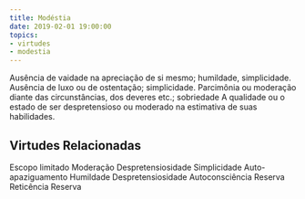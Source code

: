 ```yaml
---
title: Modéstia
date: 2019-02-01 19:00:00
topics: 
- virtudes
- modestia
---
```


Ausência de vaidade na apreciação de si mesmo; humildade, simplicidade.
Ausência de luxo ou de ostentação; simplicidade.
Parcimônia ou moderação diante das circunstâncias, dos deveres etc.; sobriedade
A qualidade ou o estado de ser despretensioso ou moderado na estimativa de suas habilidades.

## Virtudes Relacionadas
Escopo limitado
Moderação
Despretensiosidade
Simplicidade
Auto-apaziguamento
Humildade
Despretensiosidade
Autoconsciência
Reserva
Reticência
Reserva

